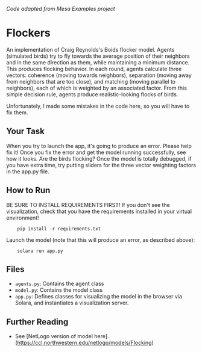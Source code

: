 *Code adapted from Mesa Examples project*

# Flockers

An implementation of Craig Reynolds's Boids flocker model. Agents (simulated birds) try to fly towards the average position of their neighbors and in the same direction as them, while maintaining a minimum distance. This produces flocking behavior. In each round, agents calculate three vectors: coherence (moving towards neighbors), separation (moving away from neighbors that are too close), and matching (moving parallel to neighbors), each of which is weighted by an associated factor. From this simple decision rule, agents produce realistic-looking flocks of birds.

Unfortunately, I made some mistakes in the code here, so you will have to fix them.

## Your Task

When you try to launch the app, it's going to produce an error. Please help fix it! Once you fix the error and get the model running successfully, see how it looks. Are the birds flocking? Once the model is totally debugged, if you have extra time, try putting sliders for the three vector weighting factors in the app.py file.

## How to Run

BE SURE TO INSTALL REQUIREMENTS FIRST! If you don't see the visualization, check that you have the requirements installed in your virtual environment!
```
    pip install -r requirements.txt
```

Launch the model (note that this will produce an error, as described above):
```
    solara run app.py
```

## Files

* ``agents.py``: Contains the agent class
* ``model.py``: Contains the model class
* ``app.py``: Defines classes for visualizing the model in the browser via Solara, and instantiates a visualization server.

## Further Reading
* See [NetLogo version of model here]. (https://ccl.northwestern.edu/netlogo/models/Flocking) 
  
